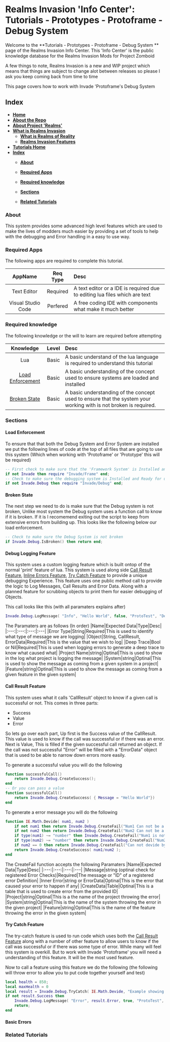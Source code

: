 # Realms Invasion 'Info Center': **Tutorials - Prototypes - Protoframe - Debug System**

Welcome to the **Tutorials - Prototypes - Protoframe - Debug System ** page of the Realms Invasion Info Center. 
This 'Info Center' is the public knowledge database for the Realms Invasion Mods for Project Zomboid

A few things to note, 
Realms Invasion is a new and WIP project which means that things are subject to change alot between releases so please I ask you keep coming back from time to time

This page covers how to work with Invade 'Protoframe's Debug System

## **Index**
- [**Home**](https://github.com/FueledByOCHD/Realms-Invasion-Info-Center/blob/develop/README.md)
- [**About the Repo**](https://github.com/FueledByOCHD/Realms-Invasion-Info-Center/blob/develop/README.md#about-the-repo)
- [**About Project 'Realms'**](https://github.com/FueledByOCHD/Realms-Invasion-Info-Center/blob/develop/AboutProjectRealms.md)
- [**What is Realms Invasion**](https://github.com/FueledByOCHD/Realms-Invasion-Info-Center/blob/develop/README.md#what-is-realms-invasion)
    - [**What is Realms of Reality**](https://github.com/FueledByOCHD/Realms-Invasion-Info-Center/blob/develop/AboutRealmsOfReality.md)
    - [**Realms Invasion Features**](https://github.com/FueledByOCHD/Realms-Invasion-Info-Center/blob/develop/README.md#realms-invasion-features)
- [**Tutorials Home**](https://github.com/FueledByOCHD/Realms-Invasion-Info-Center/blob/develop/Tutorials/TutorialsHome.md)
- [**Index**](https://github.com/FueledByOCHD/Realms-Invasion-Info-Center/blob/develop/{}#index)
    - [**About**](https://github.com/FueledByOCHD/Realms-Invasion-Info-Center/blob/develop/{}#about)
    - [**Required Apps**](https://github.com/FueledByOCHD/Realms-Invasion-Info-Center/blob/develop/{}#required-apps)
    - [**Required knowledge**](https://github.com/FueledByOCHD/Realms-Invasion-Info-Center/blob/develop/{}#required-knowledge)
    - [**Sections**](https://github.com/FueledByOCHD/Realms-Invasion-Info-Center/blob/develop/{}#sections)

    - [**Related Tutorials**](https://github.com/FueledByOCHD/Realms-Invasion-Info-Center/blob/develop/{}#related-tutorials)

### **About**

This system provides some advanced high level features which are used to make the lives of modders much easier by providing a set of tools to help with the debugging and Error handling in a easy to use way.

### **Required Apps**

The following apps are required to complete this tutorial.

|**AppName**|**Req Type**|**Desc**|
|:---:|:---:|:---|
|Text Editor|Required|A text editor or a IDE is required due to editing lua files which are text|
|Visual Studio Code|Perfered|A free coding IDE with components what make it much better|

### **Required knowledge**

The following knowledge or the will to learn are required before attempting

|**Knowledge**|**Level**|**Desc**|
|:---:|:---:|:---|
|Lua|Basic|A basic understand of the lua language is required to understand this tutorial|
|[Load Enforcement]()|Basic|A basic understanding of the concept used to ensure systems are loaded and installed|
|[Broken State]()|Basic|A basic understanding of the concept used to ensure that the system your working with is not broken is required.

### **Sections**

#### **Load Enforcement**

To ensure that that both the Debug System and Error System are installed we put the following lines of code at the top of all files that are going to use this system (Which when working with 'Protoframe' or 'Prototype' this will be required)

```lua
-- First check to make sure that the 'Framework System' is Installed and loaded
if not Invade then require "Invade/Frame" end;
-- Check to make sure the debugging system is Installed and Ready for use
if not Invade.Debug then require "Invade/Debug" end;
```

#### **Broken State**

The next step we need to do is make sure that the Debug system is not broken, Unlike most system the Debug system uses a function call to know if it is broken. If it is I recomemend exiting out the script to keep from extensive errors from building up. This looks like the following below our load enforcement.

```lua
-- Check to make sure the Debug System is not broken
if Invade.Debug.IsBroken() then return end;
```

#### **Debug Logging Feature**

This system uses a custom logging feature which is built ontop of the normal 'print' feature of lua. This system is used along side [Call Result Feature](), [Inline Errors Feature](), [Try Catch Feature]() to provide a unique debugging Experience. This feature uses one public method call to provide the logic to Log Messages, Call Results and Error Data. Along with a planned feature for scrubbing objects to print them for easier debugging of Objects.

This call looks like this (with all paramaters explains after)
```lua
Invade.Debug.LogMessage( "Info", "Hello World", false, "ProtoTest", "Debug", "Tutorial" );
```

The Paramaters are as follows (In order)
|Name|Expected Data|Type|Desc|
|:---:|:---:|:---:|:---|
|Error Type|String|Required|This is used to identify what type of message we are logging|
|Object|String, CallResult, ErrorData|Required|This is the value that we wish to log|
|Deep Trace|Bool or Nil|Required|This is used when logging errors to generate a deep trace to know what caused what|
|Project Name|string|Optinal|This is used to show in the log what project is logging the message|
|System|string|Optinal|This is used to show the message as coming from a given system in a project|
|Feature|string|Optinal|This is used to show the message as coming from a given feature in the given system|

#### **Call Result Feature**

This system uses what it calls 'CallResult' object to know if a given call is successful or not. This comes in three parts:
- Success
- Value
- Error

So lets go over each part, Up first is the Success value of the CallResult. This value is used to know if the call was successful or if there was an error. Next is Value, This is filled if the given successful call returned an object. If the call was not successful "Error" will be filled with a "ErrorData" object that is used to be able to narrow down errors more easily.

To generate a successful value you will do the following
```lua
function successfulCall()
	return Invade.Debug.CreateSuccess();
end
-- Or you can pass a value
function successfulCall()
	return Invade.Debug.CreateSuccess( { Message = "Hello World"})
end
```

To generate a error message you will do the following
```lua
function IE.Math.Devide( num1, num2 )
	if not num1 then return Invade.Debug.CreateFail("Num1 Can not be a nil value", nil, nil, "ProtoTest", "Math", "Devision") end;
	if not num2 then return Invade.Debug.CreateFail("Num2 Can not be a nil value", nil, nil, "ProtoTest", "Math", "Devision") end;
	if type(num1) ~= "number" then Invade.Debug.CreateFail("Num1 is not a number", nil, nil, "ProtoTest", "Math", "Devision") end;
	if type(num2) ~= "number" then return Invade.Debug.CreateFail("Num2 is not a number", nil, nil, "ProtoTest", "Math", "Devision") end;
	if num2 == 0 then return Invade.Debug.CreateFail("Can not devide by 0", nil, nil, "ProtoTest", "Math", "Devision") end;
	return Invade.Debug.CreateSuccess( num1/num2 );
end
```

The CreateFail function accepts the following Paramaters
|Name|Expected Data|Type|Desc|
|:---:|:---:|:---:|:---|
|Message|string (optinal check for registered Error Checks)|Required|The message or "ID" of a registered error Definition|
|Inner Error|string or ErrorData|Optinal|This is the error that caused your error to happen if any|
|CreateData|Table|Optinal|This is a table that is used to create error from the provided ID|
|Project|string|Optinal|This is a the name of the project throwing the error|
|System|string|Optinal|This is the name of the system throwing the error in the given project|
|Feature|string|Optinal|This is the name of the feature throwing the error in the given system|

#### **Try Catch Feature**

The try-catch feature is used to run code which uses both the [Call Result Feature]() along with a number of other feature to allow users to know if the call was successful or if there was some type of error. While many will feel this system is overkill. But to work with Invade 'Protoframe' you will need a understanding of this feature. It will be the most used feature.

Now to call a feature using this feature we do the following (the following will throw error to allow you to put code together yourself and test)
```lua
local health = 850;
local maxHealth = 0
local result = Invade.Debug.TryCatch( IE.Math.Devide, "Example showing features and how to uses errors and try catch", nil, health, maxHealth );
if not result.Success then
	Invade.Debug.LogMessage( "Error", result.Error, true, "ProtoTest", "Player", "Health Error Test" );
	return;
end
```

#### **Basic Errors**

### **Related Tutorials**


